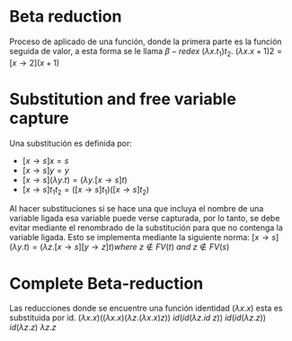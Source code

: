 # Beta reduction
Proceso de aplicado de una función, donde la primera parte es la función seguida de valor, a esta forma se le llama $\beta-redex$ $(\lambda x.t_1)t_2$.
$(\lambda x.x+1)2 = [x\rightarrow2](x+1)$
# Substitution and free variable capture
Una substitución es definida por:
- $[x\rightarrow s]x=s$
- $[x\rightarrow s]y=y$
- $[x\rightarrow s](\lambda y.t)=(\lambda y.[x\rightarrow s]t)$
- $[x\rightarrow s]t_1 t_2=([x\rightarrow s]t_1)([x\rightarrow s]t_2)$

Al hacer substituciones si se hace una que incluya el nombre de una variable ligada esa variable puede verse capturada, por lo tanto, se debe evitar mediante el renombrado de la substitución para que no contenga la variable ligada. Esto se implementa mediante la siguiente norma:
$[x\rightarrow s](\lambda y . t)=(\lambda z . [x\rightarrow s][y\rightarrow z] t)where\ z\notin FV(t)\ and\ z \notin FV(s)$
# Complete Beta-reduction
Las reducciones donde se encuentre una función identidad $(\lambda x.x)$ esta es substituida por id.
$(\lambda x.x)((\lambda x.x)(\lambda z.(\lambda x.x)z))$
$id(id(\lambda z.id\ z))$
$id(id(\lambda z.z))$
$id(\lambda z.z)$
$\lambda z.z$
